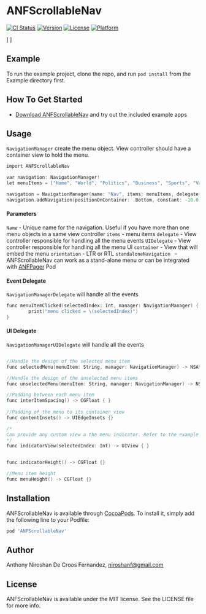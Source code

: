 # ANFScrollableNav

[![CI Status](https://img.shields.io/travis/anthony-fernandez/ANFScrollableNav.svg?style=flat)](https://travis-ci.org/anthony-fernandez/ANFScrollableNav)
[![Version](https://img.shields.io/cocoapods/v/ANFScrollableNav.svg?style=flat)](https://cocoapods.org/pods/ANFScrollableNav)
[![License](https://img.shields.io/cocoapods/l/ANFScrollableNav.svg?style=flat)](https://cocoapods.org/pods/ANFScrollableNav)
[![Platform](https://img.shields.io/cocoapods/p/ANFScrollableNav.svg?style=flat)](https://cocoapods.org/pods/ANFScrollableNav)

[](https://github.com/niroshanf/ANFScrollableNav/blob/main/Screenshots/Screen%20Shot%201.jpg)]
[](https://github.com/niroshanf/ANFScrollableNav/blob/main/Screenshots/Screen%20Shot%202.gif)]
## Example

To run the example project, clone the repo, and run `pod install` from the Example directory first.

## How To Get Started

- [Download ANFScrollableNav](https://github.com/niroshanf/ANFScrollableNav/archive/refs/heads/main.zip) and try out the included example apps

## Usage

`NavigationManager` create the menu object. View controller should have a container view to hold the menu.

```objective-c
import ANFScrollableNav

var navigation: NavigationManager!
let menuItems = ["Home", "World", "Politics", "Business", "Sports", "Variety", "Programs", "Entertainment", "Style", "Videos"]

navigation = NavigationManager(name: "Nav", items: menuItems, delegate: self, UIDelegate: self, container: navContainer, orientation: .forceLeftToRight, standaloneNavigation: true)
navigation.addNavigation(positionOnContainer: .Bottom, constant: -10.0)
```

#### Parameters

`Name` - Unique name for the navigation. Useful if you have more than one menu objects in a same view controller
`items` - menu items
`delegate` - View controller responsible for handling all the menu events
`UIDelegate` - View controller responsible for handling all the menu UI
`container` - View that will embed the menu
`orientation` - LTR or RTL
`standaloneNavigation ` - ANFScrollableNav can work as a stand-alone menu or can be integrated with [ANFPager](https://github.com/niroshanf/ANFPager) Pod

#### Event Delegate

`NavigationManagerDelegate` will handle all the events

```objective-c
func menuItemClicked(selectedIndex: Int, manager: NavigationManager) {
        print("menu clicked = \(selectedIndex)")
}
```

#### UI Delegate

`NavigationManagerUIDelegate` will handle all the events

```objective-c

//Handle the design of the selected menu item
func selectedMenu(menuItem: String, manager: NavigationManager) -> NSAttributedString {}

//Handle the design of the unselected menu items
func unselectedMenu(menuItem: String, manager: NavigationManager) -> NSAttributedString {}

//Padding between each menu item
func interItemSpacing() -> CGFloat { }
    
//Padding of the menu to its container view
func contentInsets() -> UIEdgeInsets {}

/*
Can provide any custom view a the menu indicator. Refer to the example code for the implementation
*/
func indicatorView(selectedIndex: Int) -> UIView { }


func indicatorHeight() -> CGFloat {}

//Menu item height    
func menuHeight() -> CGFloat {}
```


## Installation

ANFScrollableNav is available through [CocoaPods](https://cocoapods.org). To install
it, simply add the following line to your Podfile:

```ruby
pod 'ANFScrollableNav'
```

## Author

Anthony Niroshan De Croos Fernandez, niroshanf@gmail.com

## License

ANFScrollableNav is available under the MIT license. See the LICENSE file for more info.
